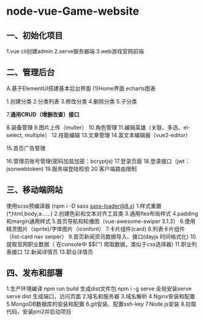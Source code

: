 # node-vue-Game-website
 
## 一、初始化项目
1.vue cli创建admin
2.serve服务器端
3.web游戏官网前端

## 二、管理后台
A.基于ElementUI搭建基本后台界面
 (1)Home界面 echarts图表

1.创建分类
2.分类列表
3.修改分类
4.删除分类
5.子分类

7.**通用CRUD（增删改查）接口**


<!-- 
创建功能步骤：
后台：在server的models添加模型
前台：
（1）在Main.vue中添加菜单栏
（2）在view文件夹中创建对应的页面（例如xxEdit.vue,xx.List.vue），修改路由
（3）在router中的index添加页面的路由
 -->


8.装备管理
9.图片上传（multer）
10.角色管理
11.编辑英雄（关联、多选、el-select, multiple）
12.技能编辑
13.文章管理
14.富文本编辑器（vue2-editor）

15.首页广告管理

16.管理员账号管理(密码加盐加密：bcryptjs)
17.登录页面
18.登录接口（jwt：jsonwebtoken)
19.服务端登陆校验
20.客户端路由限制

## 三、移动端网站
使用scss预编译器 (npm i -D sass sass-loader@8.x)
1.样式重置(*,html,body,a……)
2.创建色彩和文本对齐工具类
3.通用flex布局样式
4.padding和margin通用样式
5.首页导航和轮播图（vue-awesome-swiper 3.1.3）
6.使用精灵图片（sprite)/字体图片（iconfont）
7.卡片组件(card)
8.列表卡片组件（list-card nav swiper）
9.首页新闻资讯数据导入、接口(dayjs 时间格式化)
10.提取官网职业数据（ 在console中 $$('') 爬取数据，类似于css选择器)
11.职业列表接口
12.新闻详情页
13.职业详情页

## 四、发布和部署
1.生产环境编译
    npm run build   生成dist文件包
    npm i -g serve  全局安装serve
    serve dist      生成端口，访问页面
2.域名和服务器
3.域名解析
4.Nginx安装和配置
5.MongoDB数据库的安装和配置
6.git安装、配置ssh-key
7.Node.js安装
8.拉取代码，安装pm2并启动项目